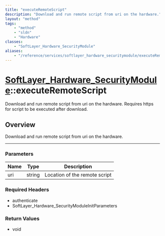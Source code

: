 ```yaml
---
title: "executeRemoteScript"
description: "Download and run remote script from uri on the hardware."
layout: "method"
tags:
    - "method"
    - "sldn"
    - "Hardware"
classes:
    - "SoftLayer_Hardware_SecurityModule"
aliases:
    - "/reference/services/softlayer_hardware_securitymodule/executeRemoteScript"
---
```

# [SoftLayer_Hardware_SecurityModule](/reference/services/SoftLayer_Hardware_SecurityModule)::executeRemoteScript


Download and run remote script from uri on the hardware. Requires https for script to be executed after download. 


## Overview 
Download and run remote script from uri on the hardware.

-----

### Parameters 
|Name | Type | Description |
| --- | --- | --- |
|uri| string| Location of the remote script|


### Required Headers
* authenticate
* SoftLayer_Hardware_SecurityModuleInitParameters


### Return Values
* void




